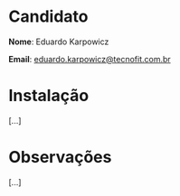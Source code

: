 # Candidato

**Nome**: Eduardo Karpowicz

**Email**: eduardo.karpowicz@tecnofit.com.br

# Instalação
[...]

# Observações
[...]
